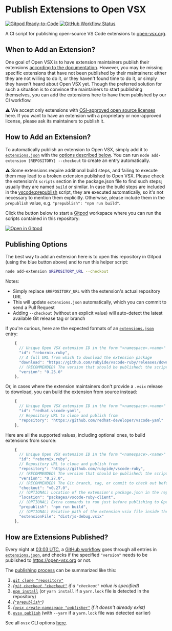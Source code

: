 # Publish Extensions to Open VSX

[![Gitpod Ready-to-Code](https://img.shields.io/badge/Gitpod-ready--to--code-908a85?logo=gitpod)](https://gitpod.io/#https://github.com/open-vsx/publish-extensions)
[![GitHub Workflow Status](https://github.com/open-vsx/publish-extensions/workflows/Publish%20extensions%20to%20open-vsx.org/badge.svg)](https://github.com/open-vsx/publish-extensions/actions?query=workflow%3A%22Publish+extensions+to+open-vsx.org%22)

A CI script for publishing open-source VS Code extensions to [open-vsx.org](https://open-vsx.org).

## When to Add an Extension?

One goal of Open VSX is to have extension maintainers publish their extensions [according to the documentation](https://github.com/eclipse/openvsx/wiki/Publishing-Extensions). However, you may be missing specific extensions that have not been published by their maintainers: either they are not willing to do it, or they haven't found time to do it, or simply they haven't heard about Open VSX yet. Though the preferred solution for such a situation is to convince the maintainers to start publishing themselves, you can add the extensions here to have them published by our CI workflow.

⚠️ We accept only extensions with [OSI-approved open source licenses](https://opensource.org/licenses) here. If you want to have an extension with a proprietary or non-approved license, please ask its maintainers to publish it.

## How to Add an Extension?

To automatically publish an extension to Open VSX, simply add it to [`extensions.json`](./extensions.json) with the [options described below](#publishing-options). You can run `node add-extension [REPOSITORY] --checkout` to create an entry automatically.

⚠️ Some extensions require additional build steps, and failing to execute them may lead to a broken extension published to Open VSX. Please check the extension's `scripts` section in the package.json file to find such steps; usually they are named `build` or similar. In case the build steps are included in the [vscode:prepublish](https://code.visualstudio.com/api/working-with-extensions/publishing-extension#prepublish-step) script, they are executed automatically, so it's not necessary to mention them explicitly. Otherwise, please include them in the `prepublish` value, e.g. `"prepublish": "npm run build"`.

Click the button below to start a [Gitpod](https://gitpod.io) workspace where you can run the scripts contained in this repository:

[![Open in Gitpod](https://gitpod.io/button/open-in-gitpod.svg)](https://gitpod.io/#https://github.com/open-vsx/publish-extensions)

## Publishing Options

The best way to add an extension here is to open this repository in Gitpod (using the blue button above) and to run this helper script:

```bash
node add-extension $REPOSITORY_URL --checkout
```

Notes:
- Simply replace `$REPOSITORY_URL` with the extension's actual repository URL
- This will update `extensions.json` automatically, which you can commit to send a Pull Request
- Adding `--checkout` (without an explicit value) will auto-detect the latest available Git release tag or branch

If you're curious, here are the expected formats of an [`extensions.json`](./extensions.json) entry:

```js
    {
      // Unique Open VSX extension ID in the form "<namespace>.<name>"
      "id": "rebornix.ruby",
      // A full URL from which to download the extension package
      "download": "https://github.com/rubyide/vscode-ruby/releases/download/v0.25.0/ruby-0.25.0.vsix",
      // (RECOMMENDED) The version that should be published; the script compares this version with the latest published version
      "version": "0.25.0"
    },
```

Or, in cases where the extension maintainers don't provide a `.vsix` release to download, you can build the extension from source instead:


```js
    {
      // Unique Open VSX extension ID in the form "<namespace>.<name>"
      "id": "redhat.vscode-yaml",
      // Repository URL to clone and publish from
      "repository": "https://github.com/redhat-developer/vscode-yaml"
    },
```

Here are all the supported values, including optional ones, to build extensions from source:

```js
    {
      // Unique Open VSX extension ID in the form "<namespace>.<name>"
      "id": "rebornix.ruby",
      // Repository URL to clone and publish from
      "repository": "https://github.com/rubyide/vscode-ruby",
      // (RECOMMENDED) The version that should be published; the script compares this version with the latest published version
      "version": "0.27.0",
      // (RECOMMENDED) The Git branch, tag, or commit to check out before publishing (defaults to the repository's default branch)
      "checkout": "v0.27.0",
      // (OPTIONAL) Location of the extension's package.json in the repository (defaults to the repository's root directory)
      "location": "packages/vscode-ruby-client",
      // (OPTIONAL) Extra commands to run just before publishing to Open VSX (i.e. after "yarn/npm install", but before "vscode:prepublish")
      "prepublish": "npm run build",
      // (OPTIONAL) Relative path of the extension vsix file inside the git repo (i.e. when it is built by prepublish commands
      "extensionFile": "dist/js-debug.vsix"
    },
```


## How are Extensions Published?

Every night at [03:03 UTC](https://github.com/open-vsx/publish-extensions/blob/e70fb554a5c265e53f44605dbd826270b860694b/.github/workflows/publish-extensions.yml#L3-L6), a [GitHub workflow](https://github.com/open-vsx/publish-extensions/blob/e70fb554a5c265e53f44605dbd826270b860694b/.github/workflows/publish-extensions.yml#L9-L21) goes through all entries in [`extensions.json`](./extensions.json), and checks if the specified `"version"` needs to be published to https://open-vsx.org or not.

The [publishing process](https://github.com/open-vsx/publish-extensions/blob/d2df425a84093023f4ee164592f2491c32166297/publish-extensions.js#L58-L87) can be summarized like this:

1. [`git clone "repository"`](https://github.com/open-vsx/publish-extensions/blob/d2df425a84093023f4ee164592f2491c32166297/publish-extensions.js#L61)
2. _([`git checkout "checkout"`](https://github.com/open-vsx/publish-extensions/blob/d2df425a84093023f4ee164592f2491c32166297/publish-extensions.js#L63) if a `"checkout"` value is specified)_
3. [`npm install`](https://github.com/open-vsx/publish-extensions/blob/d2df425a84093023f4ee164592f2491c32166297/publish-extensions.js#L68) (or `yarn install` if a `yarn.lock` file is detected in the repository)
4. _([`"prepublish"`](https://github.com/open-vsx/publish-extensions/blob/d2df425a84093023f4ee164592f2491c32166297/publish-extensions.js#L70))_
5. _([`ovsx create-namespace "publisher"`](https://github.com/open-vsx/publish-extensions/blob/d2df425a84093023f4ee164592f2491c32166297/publish-extensions.js#L75) if it doesn't already exist)_
6. [`ovsx publish`](https://github.com/open-vsx/publish-extensions/blob/d2df425a84093023f4ee164592f2491c32166297/publish-extensions.js#L86) (with `--yarn` if a `yarn.lock` file was detected earlier)

See all `ovsx` CLI options [here](https://github.com/eclipse/openvsx/blob/master/cli/README.md).

